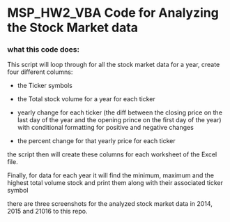 # MSP_HW2_VBA Code for Analyzing the Stock Market data




### what this code does:

This script will loop through for all the stock market data for a year, create four different columns:

* the Ticker symbols

* the Total stock volume for a year for each ticker

* yearly change for each ticker (the diff between the closing price on the last day of the year and the opening prince on the first day of the year) with conditional formatting   for positive and negative changes

* the percent change for that yearly price for each ticker

the script then will create these columns for each worksheet of the Excel file. 

Finally, for data for each year it will find the minimum, maximum and the highest total volume stock and print them along with their associated ticker symbol

there are three screenshots for the analyzed stock market data in 2014, 2015 and 21016 to this repo.
